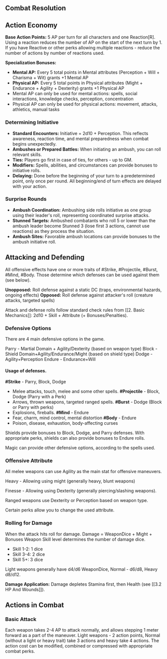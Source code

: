 ## Combat Resolution
## Action Economy

**Base Action Points:** 5 AP per turn for all characters and one Reaction[R]. Using a reaction reduces the number of AP on the start of the next turn by 1. If you have Reactive or other perks allowing multiple reactions - reduce the number of actions by number of reactions used.

**Specialization Bonuses:**
- **Mental AP:** Every 5 total points in Mental attributes (Perception + Will + Charisma + Wit) grants +1 Mental AP
- **Physical AP:** Every 5 total points in Physical attributes (Might + Endurance + Agility + Dexterity) grants +1 Physical AP
- Mental AP can only be used for mental actions: spells, social interactions, knowledge checks, perception, concentration
- Physical AP can only be used for physical actions: movement, attacks, athletics, manual tasks

### Determining Initiative

- **Standard Encounters:** Initiative = 2d10 + Perception. This reflects awareness, reaction time, and mental preparedness when combat begins unexpectedly.
- **Ambushes or Prepared Battles:** When initiating an ambush, you can roll relevant skills.
- **Ties:** Players go first in case of ties, for others - up to GM.
- **Modifiers:** Spells, abilities, and circumstances can provide bonuses to initiative rolls.
- **Delaying:** Done before the beginning of your turn to a predetermined point, only once per round. All beginning/end of turn effects are delayed with your action.

### Surprise Rounds

- **Ambush Coordination:** Ambushing side rolls initiative as one group using their leader's roll, representing coordinated surprise attacks.
- **Stunned Targets:** Ambushed combatants who roll 5 or lower than the ambush leader become Stunned 3 (lose first 3 actions, cannot use reactions) as they process the situation.
- **Ambush Sites:** Favorable ambush locations can provide bonuses to the ambush initiative roll.

## Attacking and Defending
All offensive effects have one or more traits of #Strike, #Projectile, #Burst, #Mind, #Body. Those determine which defenses can be used against them (see below).

**Unopposed:** Roll defense against a static DC (traps, environmental hazards, ongoing effects)
**Opposed:** Roll defense against attacker's roll (creature attacks, targeted spells)

Attack and defense rolls follow standard check rules from [[2. Basic Mechanics]]: 2d10 + Skill + Attribute (+ Bonuses/Penalties).

### Defensive Options
There are 4 main defensive options in the game.

Parry - Martial Domain + Agility/Dexterity (based on weapon type)
Block - Shield Domain+Agility/Endurance/Might (based on shield type)
Dodge - Agility+Perception
Endure - Endurance+Will
#### Usage of defenses.
**#Strike** - Parry, Block, Dodge
- Melee attacks, touch, melee and some other spells.
**#Projectile** - Block, Dodge (Parry with a Perk)
- Arrows, thrown weapons, targeted ranged spells.
**#Burst** - Dodge  (Block or Parry with perks)
- Explosions, fireballs.
**#Mind** - Endure
- Fear, charm, mind control, mental distortion
**#Body** - Endure
- Poison, disease, exhaustion, body-affecting curses



Shields provide bonuses to Block, Dodge, and Parry defenses. With appropriate perks, shields can also provide bonuses to Endure rolls.

Magic can provide other defensive options, according to the spells used.

### Offensive Attribute
All melee weapons can use Agility as the main stat for offensive maneuvers.

Heavy - Allowing using might (generally heavy, blunt weapons)

Finesse - Allowing using Dexterity (generally piercing/slashing weapons).

Ranged weapons use Dexterity or Perception based on weapon type.

Certain perks allow you to change the used attribute.


### Rolling for Damage
When the attack hits roll for damage.
Damage = WeaponDice + Might + Bonuses
Weapon Skill level determines the number of damage dice.
  - Skill 1-2: 1 dice
  - Skill 3-4: 2 dice
  - Skill 5+: 3 dice

Light weapons generally have d4/d6 WeaponDice, Normal - d6/d8, Heavy d8/d12.

**Damage Application:** Damage depletes Stamina first, then Health (see [[3.2 HP And Wounds]]).



## Actions in Combat
### Basic Attack
Each weapon takes 2-4 AP to attack normally, and allows stepping 1 meter forward as a part of the maneuver. Light weapons - 2 action points, Normal (without a light or heavy trait) take 3 actions and heavy take 4 actions.
The action cost can be modified, combined or compressed with appropriate combat perks.
